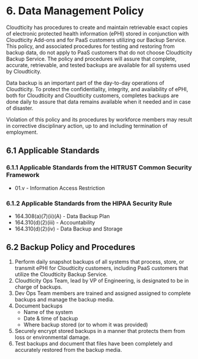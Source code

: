 # 6. Data Management Policy

Cloudticity has procedures to create and maintain retrievable exact copies of electronic protected health information (ePHI) stored in conjunction with Cloudticity Add-ons and for PaaS customers utilizing our Backup Service. This policy, and associated procedures for testing and restoring from backup data, do not apply to PaaS customers that do not choose Cloudticity Backup Service. The policy and procedures will assure that complete, accurate, retrievable, and tested backups are available for all systems used by Cloudticity.

Data backup is an important part of the day-to-day operations of Cloudticity. To protect the confidentiality, integrity, and availability of ePHI, both for Cloudticity and Cloudticity customers, completes backups are done daily to assure that data remains available when it needed and in case of disaster.

Violation of this policy and its procedures by workforce members may result in corrective disciplinary action, up to and including termination of employment.

## 6.1 Applicable Standards

### 6.1.1 Applicable Standards from the HITRUST Common Security Framework

* 01.v - Information Access Restriction

### 6.1.2 Applicable Standards from the HIPAA Security Rule

* 164.308(a)(7)(ii)(A) - Data Backup Plan
* 164.310(d)(2)(iii) - Accountability
* 164.310(d)(2)(iv) - Data Backup and Storage

## 6.2 Backup Policy and Procedures

1. Perform daily snapshot backups of all systems that process, store, or transmit ePHI for Cloudticity customers, including PaaS customers that utilize the Cloudticity Backup Service.
2. Cloudticity Ops Team, lead by VP of Engineering, is designated to be in charge of backups.
3. Dev Ops Team members are trained and assigned assigned to complete backups and manage the backup media.
4. Document backups
   * Name of the system
   * Date & time of backup
   * Where backup stored (or to whom it was provided)
5. Securely encrypt stored backups in a manner that protects them from loss or environmental damage.
6. Test backups and document that files have been completely and accurately restored from the backup media.
